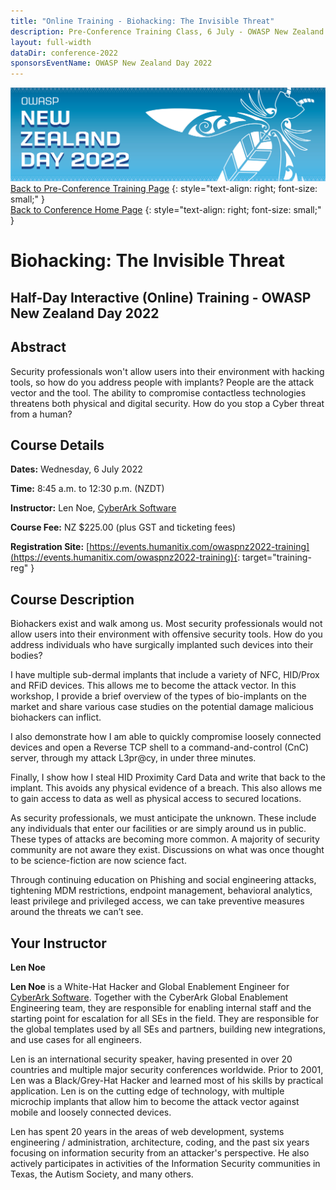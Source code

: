 ```yaml
---
title: "Online Training - Biohacking: The Invisible Threat"
description: Pre-Conference Training Class, 6 July - OWASP New Zealand Day 2022 
layout: full-width
dataDir: conference-2022
sponsorsEventName: OWASP New Zealand Day 2022
---
```


[![Web Banner](/assets/images/2022_Banner_Graphic.jpg)](/conference/)   
[Back to Pre-Conference Training Page](training.md)
{: style="text-align: right; font-size: small;" }   
[Back to Conference Home Page](index.md)
{: style="text-align: right; font-size: small;" }   

# Biohacking: The Invisible Threat

## Half-Day Interactive (Online) Training - OWASP New Zealand Day 2022

## Abstract

Security professionals won't allow users into their environment with hacking tools, so how do you address people with implants? People are the attack vector and the tool. The ability to compromise contactless technologies threatens both physical and digital security. How do you stop a Cyber threat from a human?

## Course Details 

**Dates:** Wednesday, 6 July 2022

**Time:** 8:45 a.m. to 12:30 p.m. (NZDT)

**Instructor:** Len Noe, [CyberArk Software](https://www.cyberark.com/)   

**Course Fee:** NZ $225.00 (plus GST and ticketing fees)

**Registration Site:** [https://events.humanitix.com/owaspnz2022-training](https://events.humanitix.com/owaspnz2022-training){: target="training-reg" }

## Course Description

Biohackers exist and walk among us. Most security professionals would not allow users into their environment with offensive security tools. How do you address individuals who have surgically implanted such devices into their bodies?

I have multiple sub-dermal implants that include a variety of NFC, HID/Prox and RFiD devices. This allows me to become the attack vector. In this workshop, I provide a brief overview of the types of bio-implants on the market and share various case studies on the potential damage malicious biohackers can inflict.

I also demonstrate how I am able to quickly compromise loosely connected devices and open a Reverse TCP shell to a command-and-control (CnC) server, through my attack L3pr@cy, in under three minutes.

Finally, I show how I steal HID Proximity Card Data and write that back to the implant. This avoids any physical evidence of a breach. This also allows me to gain access to data as well as physical access to secured locations.

As security professionals, we must anticipate the unknown. These include any individuals that enter our facilities or are simply around us in public. These types of attacks are becoming more common. A majority of security community are not aware they exist. Discussions on what was once thought to be science-fiction are now science fact.

Through continuing education on Phishing and social engineering attacks, tightening MDM restrictions, endpoint management, behavioral analytics, least privilege and privileged access, we can take preventive measures around the threats we can’t see.

## Your Instructor

**Len Noe**

**Len Noe** is a White-Hat Hacker and Global Enablement Engineer for [CyberArk Software](https://www.cyberark.com/). Together with the CyberArk Global Enablement Engineering team, they are responsible for enabling internal staff and the starting point for escalation for all SEs in the field. They are responsible for the global templates used by all SEs and partners, building new integrations, and use cases for all engineers. 

Len is an international security speaker, having presented in over 20 countries and multiple major security conferences worldwide. Prior to 2001, Len was a Black/Grey-Hat Hacker and learned most of his skills by practical application. Len is on the cutting edge of technology, with multiple microchip implants that allow him to become the attack vector against mobile and loosely connected devices. 

Len has spent 20 years in the areas of web development, systems engineering / administration, architecture, coding, and the past six years focusing on information security from an attacker's perspective. He also actively participates in activities of the Information Security communities in Texas, the Autism Society, and many others.
